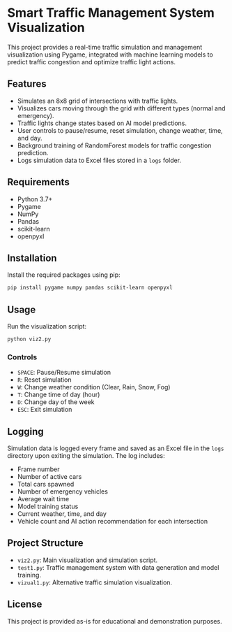 # Smart Traffic Management System Visualization

This project provides a real-time traffic simulation and management visualization using Pygame, integrated with machine learning models to predict traffic congestion and optimize traffic light actions.

## Features

- Simulates an 8x8 grid of intersections with traffic lights.
- Visualizes cars moving through the grid with different types (normal and emergency).
- Traffic lights change states based on AI model predictions.
- User controls to pause/resume, reset simulation, change weather, time, and day.
- Background training of RandomForest models for traffic congestion prediction.
- Logs simulation data to Excel files stored in a `logs` folder.

## Requirements

- Python 3.7+
- Pygame
- NumPy
- Pandas
- scikit-learn
- openpyxl

## Installation

Install the required packages using pip:

```bash
pip install pygame numpy pandas scikit-learn openpyxl
```

## Usage

Run the visualization script:

```bash
python viz2.py
```

### Controls

- `SPACE`: Pause/Resume simulation
- `R`: Reset simulation
- `W`: Change weather condition (Clear, Rain, Snow, Fog)
- `T`: Change time of day (hour)
- `D`: Change day of the week
- `ESC`: Exit simulation

## Logging

Simulation data is logged every frame and saved as an Excel file in the `logs` directory upon exiting the simulation. The log includes:

- Frame number
- Number of active cars
- Total cars spawned
- Number of emergency vehicles
- Average wait time
- Model training status
- Current weather, time, and day
- Vehicle count and AI action recommendation for each intersection

## Project Structure

- `viz2.py`: Main visualization and simulation script.
- `test1.py`: Traffic management system with data generation and model training.
- `vizual1.py`: Alternative traffic simulation visualization.

## License

This project is provided as-is for educational and demonstration purposes.
